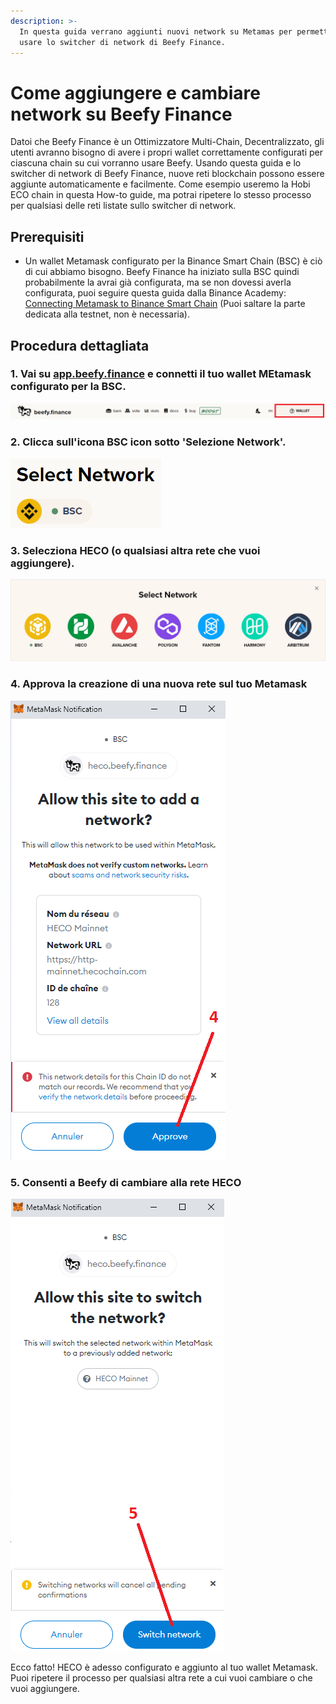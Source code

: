 ```yaml
---
description: >-
  In questa guida verrano aggiunti nuovi network su Metamas per permetterti di
  usare lo switcher di network di Beefy Finance.
---
```


# Come aggiungere e cambiare network su Beefy Finance

Datoi che Beefy Finance è un Ottimizzatore Multi-Chain, Decentralizzato, gli utenti avranno bisogno di avere i propri wallet correttamente configurati per ciascuna chain su cui vorranno usare Beefy. Usando questa guida e lo switcher di network di Beefy Finance, nuove reti blockchain possono essere aggiunte automaticamente e facilmente. Come esempio useremo la Hobi ECO chain in questa How-to guide, ma potrai ripetere lo stesso processo per qualsiasi delle reti listate sullo switcher di network.

## Prerequisiti

* Un wallet Metamask configurato per la Binance Smart Chain (BSC) è ciò di cui abbiamo bisogno. Beefy Finance ha iniziato sulla BSC quindi probabilmente la avrai già configurata, ma se non dovessi averla configurata, puoi seguire questa guida dalla Binance Academy: [Connecting Metamask to Binance Smart Chain](https://academy.binance.com/en/articles/connecting-metamask-to-binance-smart-chain) (Puoi saltare la parte dedicata alla testnet, non è necessaria).

## Procedura dettagliata

### 1. Vai su [app.beefy.finance](https://github.com/beefyfinance/beefy-docs/tree/aab629bafbc230570677e0471b162bbd46e2e0ba/faq/how-to-guides/app.beefy.finance) e connetti il tuo wallet MEtamask configurato per la BSC.

![](../../.gitbook/assets/connect-wallet.png)

### 2. Clicca sull'icona BSC icon sotto 'Selezione Network'.

![](../../.gitbook/assets/select-network.png)

### 3. Selecziona HECO (o qualsiasi altra rete che vuoi aggiungere).

![](<../../.gitbook/assets/switch-to-desired-network (1).png>)

### 4. Approva la creazione di una nuova rete sul tuo Metamask

![](../../.gitbook/assets/allow-add-metamask-network.png)

### 5. Consenti a Beefy di cambiare alla rete HECO

![](../../.gitbook/assets/allow-switch-metamask-network.png)

Ecco fatto! HECO è adesso configurato e aggiunto al tuo wallet Metamask. Puoi ripetere il processo per qualsiasi altra rete a cui vuoi cambiare o che vuoi aggiungere.

